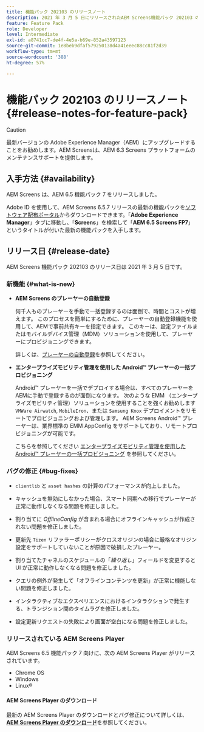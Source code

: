```yaml
---
title: 機能パック 202103 のリリースノート
description: 2021 年 3 月 5 日にリリースされたAEM Screens機能パック 202103 の詳細情報。
feature: Feature Pack
role: Developer
level: Intermediate
exl-id: a8741cc7-de4f-4e5a-b69e-852a43597123
source-git-commit: 1e8beb9dfaf579250138d4a41eeec88cc81f2d39
workflow-type: tm+mt
source-wordcount: '388'
ht-degree: 57%

---
```


# 機能パック 202103 のリリースノート {#release-notes-for-feature-pack}

>[!CAUTION]
>最新バージョンの Adobe Experience Manager（AEM）にアップグレードすることをお勧めします。AEM Screensは、AEM 6.3 Screens プラットフォームのメンテナンスサポートを提供します。

## 入手方法 {#availability}

AEM Screens は、AEM 6.5 機能パック 7 をリリースしました。

Adobe ID を使用して、AEM Screens 6.5.7 リリースの最新の機能パックを[ソフトウェア配布ポータル](https://experience.adobe.com/#/downloads/content/software-distribution/en/aem.html)からダウンロードできます。「**Adobe Experience Manager**」タブに移動し、「**Screens**」を検索して「**AEM 6.5 Screens FP7**」というタイトルが付いた最新の機能パックを入手します。

## リリース日 {#release-date}

AEM Screens 機能パック 202103 のリリース日は 2021 年 3 月 5 日です。

### 新機能 {#what-is-new}

* **AEM Screens のプレーヤーの自動登録**

  何千人ものプレーヤーを手動で一括登録するのは面倒で、時間とコストが増えます。 このプロセスを簡単にするために、プレーヤーの自動登録機能を使用して、AEMで事前共有キーを指定できます。 このキーは、設定ファイルまたはモバイルデバイス管理（MDM）ソリューションを使用して、プレーヤーにプロビジョニングできます。

  詳しくは、[プレーヤーの自動登録](/help/user-guide/auto-registration-players.md)を参照してください。


* **エンタープライズモビリティ管理を使用した Android™ プレーヤーの一括プロビジョニング**

  Android™ プレーヤーを一括でデプロイする場合は、すべてのプレーヤーをAEMに手動で登録するのが面倒になります。 次のような EMM （エンタープライズモビリティ管理）ソリューションを使用することを強くお勧めします `VMWare Airwatch`, `MobileIron`、または `Samsung Knox` デプロイメントをリモートでプロビジョニングおよび管理します。 AEM Screens Android™ プレーヤーは、業界標準の EMM AppConfig をサポートしており、リモートプロビジョニングが可能です。

  こちらを参照してください [エンタープライズモビリティ管理を使用した Android™ プレーヤーの一括プロビジョニング](/help/user-guide/implementing-android-player.md#implementation) を参照してください。


### バグの修正 {#bug-fixes}

* `clientlib` と `asset hashes` の計算のパフォーマンスが向上しました。

* キャッシュを無効にしなかった場合、スマート同期への移行でプレーヤーが正常に動作しなくなる問題を修正しました。

* 割り当てに *OfflineConfig* が含まれる場合にオフラインキャッシュが作成されない問題を修正しました。

* 更新先 `Tizen` リファラーポリシーがクロスオリジンの場合に厳格なオリジン設定をサポートしていないことが原因で破損したプレーヤー。

* 割り当てたチャネルのスケジュールの「*繰り返し*」フィールドを変更すると UI が正常に動作しなくなる問題を修正しました。

* クエリの例外が発生して「オフラインコンテンツを更新」が正常に機能しない問題を修正しました。

* インタラクティブなエクスペリエンスにおけるインタラクションで発生する、トランジション間のタイムラグを修正しました。

* 設定更新リクエストの失敗により画面が空白になる問題を修正しました。

### リリースされている AEM Screens Player

AEM Screens 6.5 機能パック 7 向けに、次の AEM Screens Player がリリースされています。

* Chrome OS
* Windows
* Linux®

#### AEM Screens Player のダウンロード 

最新の AEM Screens Player のダウンロードとバグ修正について詳しくは、**[AEM Screens Player のダウンロード](https://download.macromedia.com/screens/index.html)**&#x200B;を参照してください。
